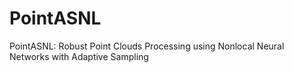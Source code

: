 # PointASNL
 PointASNL: Robust Point Clouds Processing using Nonlocal Neural Networks with Adaptive Sampling

